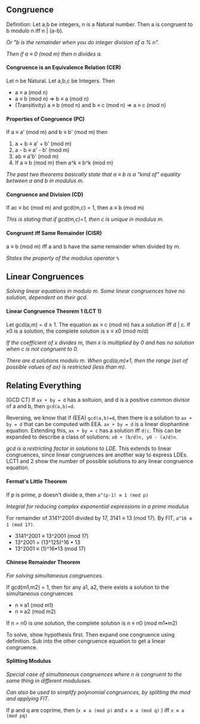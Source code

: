 ## Congruence
Definition: Let a,b be integers, n is a Natural number. Then a is congruent to b modulo n iff n | (a-b).

*Or "b is the remainder when you do integer division of a % n".*

*Then if a ≡ 0 (mod m) then n divides a.*

#### Congruence is an Equivalence Relation (CER)
Let n be Natural. Let a,b,c be Integers. Then
- a ≡ a (mod n)
- a ≡ b (mod n) => b ≡ a (mod n)
- (Transitivity) a ≡ b (mod n) and b ≡ c (mod n) => a ≡ c (mod n)

#### Properties of Congruence (PC)
If a ≡ a' (mod m) and b ≡ b' (mod m) then

1. a + b ≡ a' + b' (mod m)
2. a - b ≡ a' - b' (mod m)
3. ab ≡ a'b' (mod m)
4. If a ≡ b (mod m) then a^k ≡ b^k (mod m)

*The past two theorems basically state that a ≡ b is a "kind of" equality between a and b in modulus m.*

#### Congruence and Division (CD)
If ac ≡  bc (mod m) and gcd(m,c) = 1, then a ≡ b (mod m)

*This is stating that if gcd(m,c)=1, then c is unique in modulus m.*

#### Congruent iff Same Remainder (CISR)
a ≡ b (mod m) iff a and b have the same remainder when divided by m.

*States the property of the modulus operator `%`*

## Linear Congruences
*Solving linear equations in modulo m. Some linear congruences have no solution, dependent on their gcd.*

#### Linear Congruence Theorem 1 (LCT 1)
Let gcd(a,m) = d ≥ 1. The equation ax ≡ c (mod m) has a solution iff d | c.
If x0 is a solution, the complete solution is x ≡ x0 (mod m/d)

*If the coefficient of x divides m, then x is multiplied by 0 and has no solution when c is not congruent to 0.*

*There are d solutions modulo m. When gcd(a,m)≠1, then the range (set of possible values of ax) is restricted (less than m).*

## Relating Everything
(GCD CT) If `ax + by = d` has a soltuion, and d is a positive common divisor of a and b, then `gcd(a,b)=d`. 

Reversing, we know that if (EEA) `gcd(a,b)=d`, then there is a solution to `ax + by = d` that can be computed with EEA. `ax + by = d` is a linear diophantine equation. Extending this, `ax + by = c` has a solution iff `d|c`. This can be expanded to describe a class of solutions: `x0 + (b/d)n, y0 - (a/d)n`.

*gcd is a restricting factor in solutions to LDE.* This extends to linear congruences, since linear congruences are another way to express LDEs. LCT1 and 2 show the number of possible solutions to any linear congruence equation.

#### Fermat's Little Theorem
If p is prime, p doesn't divide a, then `a^(p-1) ≡ 1 (mod p)`

*Integral for reducing complex exponential expressions in a prime modulus*

For remainder of 3141^2001 divided by 17, 3141 ≡ 13 (mod 17). By FlT, `a^16 ≡ 1 (mod 17)`. 
- 3141^2001 ≡ 13^2001 (mod 17)
- 13^2001 = (13^125)^16 • 13
- 13^2001 ≡ (1)^16•13 (mod 17)

#### Chinese Remainder Theorem
*For solving simultaneous congruences.*

If gcd(m1,m2) = 1, then for any a1, a2, there exists a solution to the simultaneous congruences
- n ≡ a1 (mod m1)
- n ≡ a2 (mod m2)

If n = n0 is one solution, the complete solution is n ≡ n0 (mod m1•m2)

To solve, show hypothesis first. Then expand one congruence using definition. Sub into the other congruence equation to get a linear congruence. 

#### Splitting Modulus
*Special case of simultaneous congruences where n is congruent to the same thing in different moduluses.*

*Can also be used to simplify polynomial congruences, by splitting the mod and applying FlT.* 

If p and q are coprime, then (`x ≡ a (mod p)` and `x ≡ a (mod q)` ) iff `x ≡ a (mod pq)`
